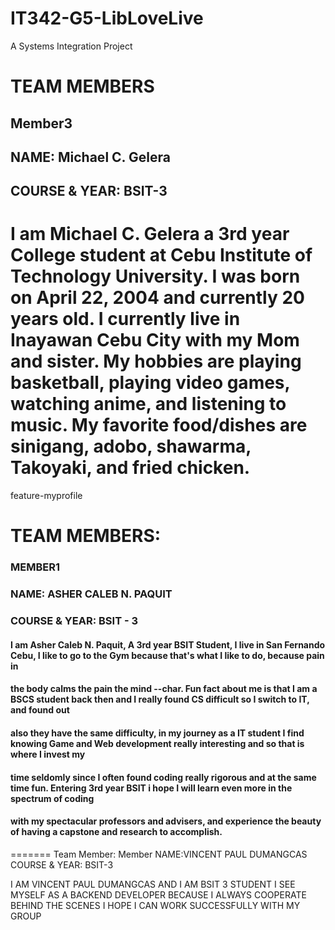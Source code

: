# IT342-G5-LibLoveLive
A Systems Integration Project


# TEAM MEMBERS
## Member3
## NAME: Michael C. Gelera	
## COURSE & YEAR: BSIT-3 

I am Michael C. Gelera a 3rd year College student at Cebu Institute of Technology University. I was born on April 22, 2004 and currently 20 years old. I currently live in Inayawan Cebu City with my Mom and sister. My hobbies are playing basketball, playing video games, watching anime, and listening to music. My favorite food/dishes are sinigang, adobo, shawarma, Takoyaki, and fried chicken.
=======
 feature-myprofile

# TEAM MEMBERS:
### MEMBER1
### NAME: ASHER CALEB N. PAQUIT
### COURSE & YEAR: BSIT - 3

#### I am Asher Caleb N. Paquit, A 3rd year BSIT Student, I live in San Fernando Cebu, I like to go to the Gym because that's what I like to do, because pain in <br>
#### the body calms the pain the mind --char. Fun fact about me is that I am a BSCS student back then and I really found CS difficult so I switch to IT, and found out <br>
#### also they have the same difficulty, in my journey as a IT student I find knowing Game and Web development really interesting and so that is where I invest my <br>
#### time seldomly since I often found coding really rigorous and at the same time fun. Entering 3rd year BSIT i hope I will learn even more in the spectrum of coding<br>
#### with my spectacular professors and advisers, and experience the beauty of having a capstone and research to accomplish.
=======
Team Member:
Member
NAME:VINCENT PAUL DUMANGCAS
COURSE & YEAR: BSIT-3

I AM VINCENT PAUL DUMANGCAS AND I AM BSIT 3 STUDENT I SEE MYSELF AS A BACKEND DEVELOPER BECAUSE I ALWAYS COOPERATE BEHIND THE SCENES I HOPE I CAN WORK SUCCESSFULLY WITH MY
GROUP


